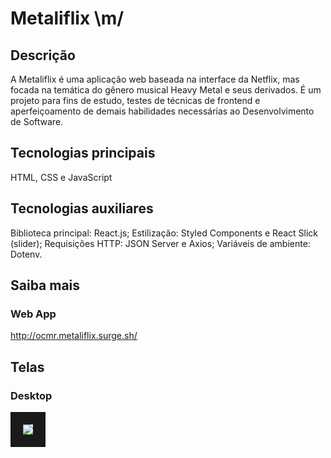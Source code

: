 # Metaliflix \m/

## Descrição
A Metaliflix é uma aplicação web baseada na interface da Netflix, mas focada na temática do gênero musical Heavy Metal e seus derivados. É um projeto para fins de estudo, testes de técnicas de frontend e aperfeiçoamento de demais habilidades necessárias ao Desenvolvimento de Software.

## Tecnologias principais
HTML, CSS e JavaScript     

## Tecnologias auxiliares
Biblioteca principal: React.js; 
Estilização: Styled Components e React Slick (slider); 
Requisições HTTP: JSON Server e Axios; 
Variáveis de ambiente: Dotenv.

## Saiba mais

### Web App
http://ocmr.metaliflix.surge.sh/

## Telas

### Desktop
<kbd>
<img src='https://user-images.githubusercontent.com/55052153/90803097-a1a10680-e2ee-11ea-81e8-fb057042253a.png' width='auto' heigth='406' align-self='center' border='20'>
</kbd>

